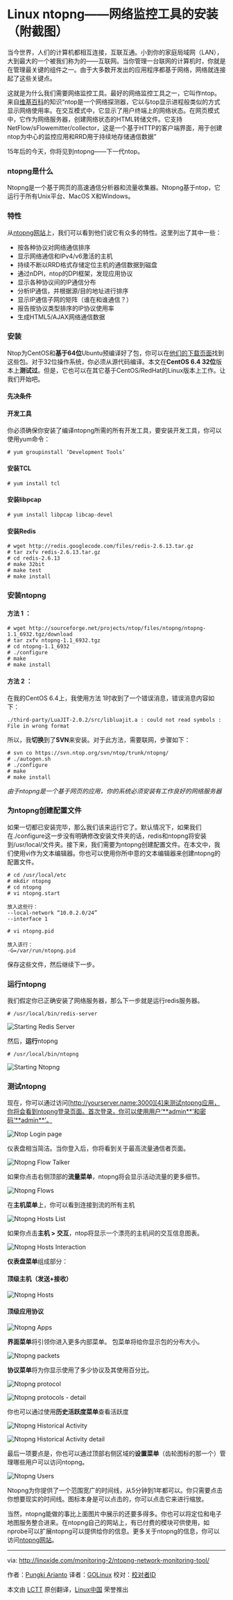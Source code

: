 Linux ntopng——网络监控工具的安装（附截图）
================================================================================
当今世界，人们的计算机都相互连接，互联互通。小到你的家庭局域网（LAN），大到最大的一个被我们称为的——互联网。当你管理一台联网的计算机时，你就是在管理最关键的组件之一。由于大多数开发出的应用程序都基于网络，网络就连接起了这些关键点。

这就是为什么我们需要网络监控工具。最好的网络监控工具之一，它叫作ntop。来自[维基百科][1]的知识“ntop是一个网络探测器，它以与top显示进程般类似的方式显示网络使用率。在交互模式中，它显示了用户终端上的网络状态。在网页模式中，它作为网络服务器，创建网络状态的HTML转储文件。它支持NetFlow/sFlowemitter/collector，这是一个基于HTTP的客户端界面，用于创建ntop为中心的监控应用和RRD用于持续地存储通信数据”

15年后的今天，你将见到ntopng——下一代ntop。

### ntopng是什么 ###

Ntopng是一个基于网页的高速通信分析器和流量收集器。Ntopng基于ntop，它运行于所有Unix平台、MacOS X和Windows。

### 特性 ###

从[ntopng网站][2]上，我们可以看到他们说它有众多的特性。这里列出了其中一些：

- 按各种协议对网络通信排序
- 显示网络通信和IPv4/v6激活的主机
- 持续不断以RRD格式存储定位主机的通信数据到磁盘
- 通过nDPI，ntop的DPI框架，发现应用协议
- 显示各种协议间的IP通信分布
- 分析IP通信，并根据源/目的地址进行排序
- 显示IP通信子网的矩阵（谁在和谁通信？）
- 报告按协议类型排序的IP协议使用率
- 生成HTML5/AJAX网络通信数据

### 安装 ###

Ntop为CentOS和**基于64位**Ubuntu预编译好了包，你可以在[他们的下载页面][3]找到这些包。对于32位操作系统，你必须从源代码编译。本文在**CentOS 6.4 32位**版本上**测试过**。但是，它也可以在其它基于CentOS/RedHat的Linux版本上工作。让我们开始吧。

#### 先决条件 ####

#### 开发工具 ####

你必须确保你安装了编译ntopng所需的所有开发工具，要安装开发工具，你可以使用yum命令：

    # yum groupinstall ‘Development Tools’

#### 安装TCL ####

    # yum install tcl

#### 安装libpcap ####

    # yum install libpcap libcap-devel

#### 安装Redis ####

    # wget http://redis.googlecode.com/files/redis-2.6.13.tar.gz
    # tar zxfv redis-2.6.13.tar.gz
    # cd redis-2.6.13
    # make 32bit
    # make test
    # make install

### 安装ntopng ###

#### 方法 1 ： ####

    # wget http://sourceforge.net/projects/ntop/files/ntopng/ntopng-1.1_6932.tgz/download
    # tar zxfv ntopng-1.1_6932.tgz
    # cd ntopng-1.1_6932
    # ./configure
    # make
    # make install 

#### 方法 2 ： ####

在我的CentOS 6.4上，我使用方法 1时收到了一个错误消息，错误消息内容如下：

    ./third-party/LuaJIT-2.0.2/src/libluajit.a : could not read symbols : File in wrong format

所以，我**切换**到了**SVN**来安装。对于此方法，需要联网，步骤如下：

    # svn co https://svn.ntop.org/svn/ntop/trunk/ntopng/
    # ./autogen.sh
    # ./configure
    # make
    # make install

*由于ntopng是一个基于网页的应用，你的系统必须安装有工作良好的网络服务器*

### 为ntopng创建配置文件 ###

如果一切都已安装完毕，那么我们该来运行它了。默认情况下，如果我们在./configure这一步没有明确修改安装文件夹的话，redis和ntopng将安装到/usr/local/文件夹。接下来，我们需要为ntopng创建配置文件。在本文中，我们使用vi作为文本编辑器。你也可以使用你所中意的文本编辑器来创建ntopng的配置文件。

    # cd /usr/local/etc
    # mkdir ntopng
    # cd ntopng
    # vi ntopng.start

    放入这些行：
    --local-network “10.0.2.0/24”
    --interface 1

    # vi ntopng.pid

    放入该行：
    -G=/var/run/ntopng.pid

保存这些文件，然后继续下一步。

### 运行ntopng ###

我们假定你已正确安装了网络服务器，那么下一步就是运行redis服务器。

    # /usr/local/bin/redis-server

![Starting Redis Server](http://blog.linoxide.com/wp-content/uploads/2013/11/redis-server-start.png)

然后，**运行**ntopng

    # /usr/local/bin/ntopng

![Starting Ntopng](http://blog.linoxide.com/wp-content/uploads/2013/11/ntopng-start.png)

### 测试ntopng ###

现在，你可以通过访问[http://yourserver.name:3000][4]来测试ntopng应用，你将会看到ntopng登录页面。首次登录，你可以使用用户‘**admin**’和密码‘**admin**’。

![Ntop Login page](http://blog.linoxide.com/wp-content/uploads/2013/11/ntopng_login.png)

仪表盘相当简洁。当你登入后，你将看到关于最高流量通信者页面。

![Ntopng Flow Talker](http://blog.linoxide.com/wp-content/uploads/2013/11/ntopng_talkers.png)

如果你点击右侧顶部的**流量菜单**，ntopng将会显示活动流量的更多细节。

![Ntopng Flows](http://blog.linoxide.com/wp-content/uploads/2013/11/ntopng_flows.png)

在**主机菜单**上，你可以看到连接到流的所有主机

![Ntopng Hosts List](http://blog.linoxide.com/wp-content/uploads/2013/11/ntopng_hoslist.png)

如果你点击**主机 > 交互**，ntop将显示一个漂亮的主机间的交互信息图表。

![Ntopng Hosts Interaction](http://blog.linoxide.com/wp-content/uploads/2013/11/ntopng_hosts_interaction.png)

**仪表盘菜单**组成部分：

#### 顶级主机（发送+接收） ####

![Ntopng Hosts](http://blog.linoxide.com/wp-content/uploads/2013/11/ntopng_hosts.png)

#### 顶级应用协议 ####

![Ntopng Apps](http://blog.linoxide.com/wp-content/uploads/2013/11/ntopng_apps.png)

**界面菜单**将引领你进入更多内部菜单。
包菜单将给你显示包的分布大小。

![Ntopng packets](http://blog.linoxide.com/wp-content/uploads/2013/11/ntopng_packets.png)

**协议菜单**将为你显示使用了多少协议及其使用百分比。

![Ntopng protocol](http://blog.linoxide.com/wp-content/uploads/2013/11/ntopng_protocol.png)

![Ntopng protocols - detail](http://blog.linoxide.com/wp-content/uploads/2013/11/ntopng_protocol_detail.png)

你也可以通过使用**历史活跃度菜单**查看活跃度

![Ntopng Historical Activity](http://blog.linoxide.com/wp-content/uploads/2013/11/ntopng_historical.png)

![Ntopng Historical Activity detail](http://blog.linoxide.com/wp-content/uploads/2013/11/ntopng_historical_detail.png)

最后一项要点是，你也可以通过顶部右侧区域的**设置菜单**（齿轮图标的那一个）管理哪些用户可以访问ntopng。

![Ntopng Users](http://blog.linoxide.com/wp-content/uploads/2013/11/ntopng_users.png)

Ntopng为你提供了一个范围宽广的时间线，从5分钟到1年都可以。你只需要点击你想要现实的时间线。图标本身是可以点击的，你可以点击它来进行缩放。

当然，ntopng能做的事比上面图片中展示的还要多得多。你也可以将定位和电子地图服务整合进来。在ntopng自己的网站上，有已付费的模块可供使用，如nprobe可以扩展ntopng可以提供给你的信息。更多关于ntopng的信息，你可以访问[ntopng网站][5]。

--------------------------------------------------------------------------------

via: http://linoxide.com/monitoring-2/ntopng-network-monitoring-tool/

作者：[Pungki Arianto][a]
译者：[GOLinux](https://github.com/GOLinux)
校对：[校对者ID](https://github.com/校对者ID)

本文由 [LCTT](https://github.com/LCTT/TranslateProject) 原创翻译，[Linux中国](https://linux.cn/) 荣誉推出

[a]:http://linoxide.com/author/pungki/
[1]:http://en.wikipedia.org/wiki/Ntop
[2]:http://www.ntop.org/products/ntop/
[3]:http://www.nmon.net/packages/
[4]:http://yourserver.name:3000/
[5]:http://www.ntop.org/
